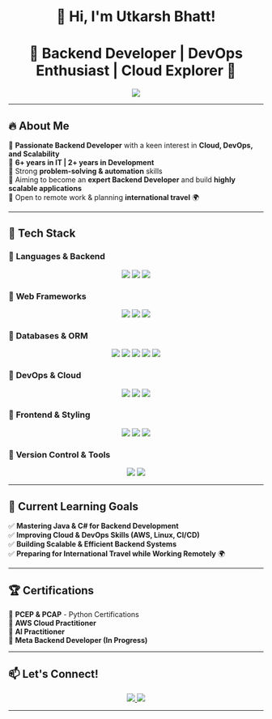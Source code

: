 <h1 align="center">🚀 Hi, I'm Utkarsh Bhatt!</h1>  

<h1 align="center">👋 Backend Developer | DevOps Enthusiast | Cloud Explorer 🚀</h1>  

<p align="center">
  <img src="https://readme-typing-svg.herokuapp.com?font=Fira+Code&weight=600&size=22&pause=1000&color=F7B800&center=true&vCenter=true&width=700&lines=Backend+Developer+%7C+DevOps+%7C+Cloud+Engineer;Building+Scalable+and+Efficient+Backends;Exploring+DevOps+and+Cloud+Technologies;Always+Learning+and+Improving!">
</p>

---

## 🔥 About Me  

🔹 **Passionate Backend Developer** with a keen interest in **Cloud, DevOps, and Scalability**  
🔹 **6+ years in IT | 2+ years in Development**  
🔹 Strong **problem-solving & automation** skills  
🔹 Aiming to become an **expert Backend Developer** and build **highly scalable applications**  
🔹 Open to remote work & planning **international travel** 🌍  

---

## 🚀 Tech Stack  

### 🔹 **Languages & Backend**  
<p align="center">
  <img src="https://img.shields.io/badge/Python-3776AB?style=for-the-badge&logo=python&logoColor=white"/>
  <img src="https://img.shields.io/badge/Java-ED8B00?style=for-the-badge&logo=openjdk&logoColor=white"/>
  <img src="https://img.shields.io/badge/C%23-239120?style=for-the-badge&logo=csharp&logoColor=white"/>
</p>

### 🔹 **Web Frameworks**  
<p align="center">
  <img src="https://img.shields.io/badge/Django-092E20?style=for-the-badge&logo=django&logoColor=white"/>
  <img src="https://img.shields.io/badge/Flask-000000?style=for-the-badge&logo=flask&logoColor=white"/>
  <img src="https://img.shields.io/badge/FastAPI-009688?style=for-the-badge&logo=fastapi&logoColor=white"/>
</p>

### 🔹 **Databases & ORM**  
<p align="center">
  <img src="https://img.shields.io/badge/MySQL-4479A1?style=for-the-badge&logo=mysql&logoColor=white"/>
  <img src="https://img.shields.io/badge/PostgreSQL-316192?style=for-the-badge&logo=postgresql&logoColor=white"/>
  <img src="https://img.shields.io/badge/SQLite-003B57?style=for-the-badge&logo=sqlite&logoColor=white"/>
  <img src="https://img.shields.io/badge/MongoDB-4EA94B?style=for-the-badge&logo=mongodb&logoColor=white"/>
  <img src="https://img.shields.io/badge/SQLAlchemy-CCA064?style=for-the-badge&logo=sqlalchemy&logoColor=white"/>
</p>

### 🔹 **DevOps & Cloud**  
<p align="center">
  <img src="https://img.shields.io/badge/Amazon_AWS-232F3E?style=for-the-badge&logo=amazonaws&logoColor=white"/>
  <img src="https://img.shields.io/badge/Docker-2496ED?style=for-the-badge&logo=docker&logoColor=white"/>
  <img src="https://img.shields.io/badge/Linux-FCC624?style=for-the-badge&logo=linux&logoColor=black"/>
</p>

### 🔹 **Frontend & Styling**  
<p align="center">
  <img src="https://img.shields.io/badge/HTML5-E34F26?style=for-the-badge&logo=html5&logoColor=white"/>
  <img src="https://img.shields.io/badge/CSS3-1572B6?style=for-the-badge&logo=css3&logoColor=white"/>
  <img src="https://img.shields.io/badge/Bootstrap-7952B3?style=for-the-badge&logo=bootstrap&logoColor=white"/>
</p>

### 🔹 **Version Control & Tools**  
<p align="center">
  <img src="https://img.shields.io/badge/Git-F05032?style=for-the-badge&logo=git&logoColor=white"/>
  <img src="https://img.shields.io/badge/GitHub-181717?style=for-the-badge&logo=github&logoColor=white"/>
</p>

---

## 🎯 Current Learning Goals  

✅ **Mastering Java & C# for Backend Development**  
✅ **Improving Cloud & DevOps Skills (AWS, Linux, CI/CD)**  
✅ **Building Scalable & Efficient Backend Systems**  
✅ **Preparing for International Travel while Working Remotely** 🌍  

---

## 🏆 Certifications  
📜 **PCEP & PCAP** - Python Certifications  
📜 **AWS Cloud Practitioner**  
📜 **AI Practitioner**  
📜 **Meta Backend Developer (In Progress)** 

---

## 📫 Let's Connect!  
<p align="center">
  <a href="https://linkedin.com/in/bhatt-utkarsh" target="_blank">
    <img src="https://img.shields.io/badge/LinkedIn-%230077B5.svg?style=for-the-badge&logo=linkedin&logoColor=white"/>
  </a>
  <a href="mailto:utkarshbhattofficial@gmail.com">
    <img src="https://img.shields.io/badge/Gmail-D14836?style=for-the-badge&logo=gmail&logoColor=white"/>
  </a>
</p>

---

